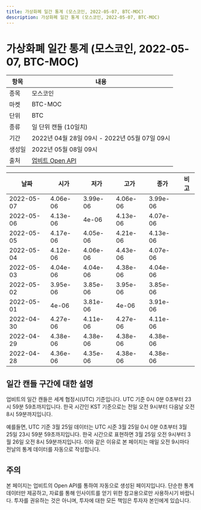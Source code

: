 ```yaml
---
title: 가상화폐 일간 통계 (모스코인, 2022-05-07, BTC-MOC)
description: 가상화폐 일간 통계 (모스코인, 2022-05-07, BTC-MOC)
---
```



가상화폐 일간 통계 (모스코인, 2022-05-07, BTC-MOC)
===

|항목|내용|
|--|--|
|종목|모스코인|
|마켓|BTC-MOC|
|단위|BTC|
|종류|일 단위 캔들 (10일치)|
|기간|2022년 04월 28일 09시 - 2022년 05월 07일 09시|
|생성일|2022년 05월 08일 09시|
|출처|[업비트 Open API](https://docs.upbit.com)|


|날짜|시가|저가|고가|종가|비고|
|--|--|--|--|--|--|
|2022-05-07|4.06e-06|3.99e-06|4.06e-06|3.99e-06|    |
|2022-05-06|4.13e-06|4e-06|4.13e-06|4.07e-06|    |
|2022-05-05|4.17e-06|4.05e-06|4.21e-06|4.13e-06|    |
|2022-05-04|4.12e-06|4.06e-06|4.43e-06|4.07e-06|    |
|2022-05-03|4.04e-06|4.04e-06|4.38e-06|4.04e-06|    |
|2022-05-02|3.95e-06|3.85e-06|3.95e-06|3.85e-06|    |
|2022-05-01|4e-06|3.81e-06|4e-06|3.91e-06|    |
|2022-04-30|4.27e-06|4.11e-06|4.27e-06|4.11e-06|    |
|2022-04-29|4.38e-06|4.38e-06|4.38e-06|4.38e-06|    |
|2022-04-28|4.36e-06|4.35e-06|4.38e-06|4.38e-06|    |


일간 캔들 구간에 대한 설명
---


업비트의 일간 캔들은 세계 협정시(UTC) 기준입니다. 
UTC 기준 0시 0분 0초부터 23시 59분 59초까지입니다. 
한국 시간인 KST 기준으로는 전일 오전 9시부터 다음날 오전 8시 59분까지입니다. 


예를들면, UTC 기준 3월 25일 데이터는 UTC 시준 3월 25일 0시 0분 0초부터 3월 25일 23시 59분 59초까지입니다. 
한국 시간으로 표현하면 3월 25일 오전 9시부터 3월 26일 오전 8시 59분까지입니다. 
이와 같은 이유로 본 페이지는 매일 오전 9시마다 전날의 통계 데이터를 자동으로 작성합니다. 


주의
---


본 페이지는 업비트의 Open API를 통하여 자동으로 생성된 페이지입니다. 
단순한 통계 데이터만 제공하고, 자료를 통해 인사이트를 얻기 위한 참고용으로만 사용하시기 바랍니다. 
투자를 권유하는 것은 아니며, 투자에 대한 모든 책임은 투자자 본인에게 있습니다. 
